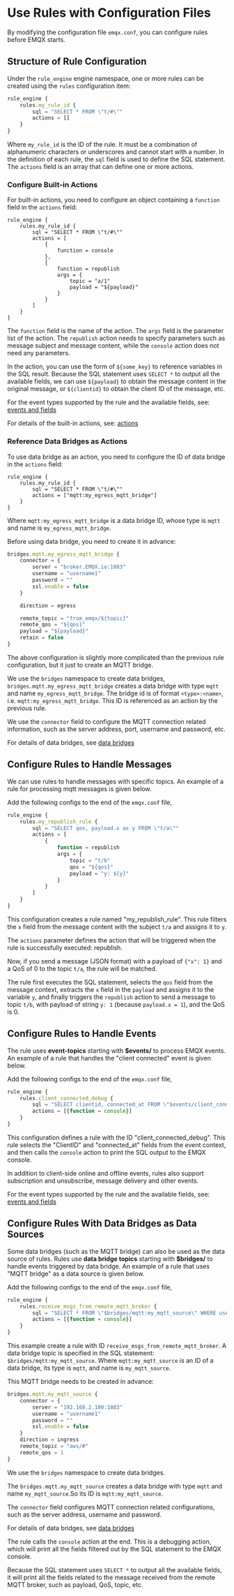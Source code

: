 # Use Rules with Configuration Files

By modifying the configuration file `emqx.conf`, you can configure rules before EMQX starts.

## Structure of Rule Configuration

Under the `rule_engine` engine namespace, one or more rules can be created using the `rules` configuration item:

```js
rule_engine {
    rules.my_rule_id {
        sql = "SELECT * FROM \"t/#\""
        actions = []
    }
}
```

Where `my_rule_id` is the ID of the rule. It must be a combination of alphanumeric characters or underscores and cannot start with a number.
In the definition of each rule, the `sql` field is used to define the SQL statement.
The `actions` field is an array that can define one or more actions.

### Configure Built-in Actions

For built-in actions, you need to configure an object containing a `function` field in the `actions` field:

```js{1-4,15-17}
rule_engine {
    rules.my_rule_id {
        sql = "SELECT * FROM \"t/#\""
        actions = [
            {
                function = console
            },
            {
                function = republish
                args = {
                    topic = "a/1"
                    payload = "${payload}"
                }
            }
        ]
    }
}
```

The `function` field is the name of the action. The `args` field is the parameter list of the action.
The `republish` action needs to specify parameters such as message subject and message content, while the `console` action does not need any parameters.

In the action, you can use the form of `${some_key}` to reference variables in the SQL result.
Because the SQL statement uses `SELECT *` to output all the available fields, we can use `${payload}` to obtain the message content in the original message, or `${clientid}` to obtain the client ID of the message, etc.

For the event types supported by the rule and the available fields, see: [events and fields](./rule-sql-events-and-fields.md)

For details of the built-in actions, see: [actions](./rule-actions.md)

### Reference Data Bridges as Actions

To use data bridge as an action, you need to configure the ID of data bridge in the `actions` field:

```js{1-3,5-6}
rule_engine {
    rules.my_rule_id {
        sql = "SELECT * FROM \"t/#\""
        actions = ["mqtt:my_egress_mqtt_bridge"]
    }
}
```

Where `mqtt:my_egress_mqtt_bridge` is a data bridge ID, whose type is `mqtt` and name is `my_egress_mqtt_bridge`.

Before using data bridge, you need to create it in advance:

```js
bridges.mqtt.my_egress_mqtt_bridge {
    connector = {
        server = "broker.EMQX.io:1883"
        username = "username1"
        password = ""
        ssl.enable = false
    }

    direction = egress

    remote_topic = "from_emqx/${topic}"
    remote_qos = "${qos}"
    payload = "${payload}"
    retain = false
}
```

The above configuration is slightly more complicated than the previous rule configuration, but it just to create an MQTT bridge.

We use the `bridges` namespace to create data bridges, `bridges.mqtt.my_egress_mqtt_bridge` creates a data bridge with type `mqtt` and name `my_egress_mqtt_bridge`. 
The bridge id is of format `<type>:<name>`, i.e. `mqtt:my_egress_mqtt_bridge`.
This ID is referenced as an action by the previous rule.

We use the `connector` field to configure the MQTT connection related information, such as the server address, port, username and password, etc.

For details of data bridges, see [data bridges](./data-bridges.md)

## Configure Rules to Handle Messages

We can use rules to handle messages with specific topics. 
An example of a rule for processing mqtt messages is given below.

Add the following configs to the end of the `emqx.conf` file, 

```js
rule_engine {
    rules.my_republish_rule {
        sql = "SELECT qos, payload.x as y FROM \"t/a\""
        actions = [
            {
                function = republish
                args = {
                    topic = "t/b"
                    qos = "${qos}"
                    payload = "y: ${y}"
                }
            }
        ]
    }
}
```

This configuration creates a rule named "my_republish_rule". This rule filters the `x` field from the message content with the subject `t/a` and assigns it to `y`.

The `actions` parameter defines the action that will be triggered when the rule is successfully executed: republish.

Now, if you send a message (JSON format) with a payload of `{"x": 1}` and a QoS of 0 to the topic `t/a`, the rule will be matched.

The rule first executes the SQL statement, selects the `qos` field from the message context, extracts the `x` field in the `payload` and assigns it to the variable `y`, and finally triggers the `republish` action to send a message to topic `t/b`, with payload of string `y: 1` (because `payload.x = 1`), and the QoS is 0.

## Configure Rules to Handle Events

The rule uses **event-topics** starting with **$events/** to process EMQX events. An example of a rule that handles the "client connected" event is given below.

Add the following configs to the end of the `emqx.conf` file, 

```js
rule_engine {
    rules.client_connected_debug {
        sql = "SELECT clientid, connected_at FROM \"$events/client_connected\" WHERE username = 'EMQX'"
        actions = [{function = console}]
    }
}
```

This configuration defines a rule with the ID "client_connected_debug".
This rule selects the "ClientID" and "connected_at" fields from the event context, and then calls the `console` action to print the SQL output to the EMQX console.

In addition to client-side online and offline events, rules also support subscription and unsubscribe, message delivery and other events.

For the event types supported by the rule and the available fields, see: [events and fields](./rule-sql-events-and-fields.md)

## Configure Rules With Data Bridges as Data Sources

Some data bridges (such as the MQTT bridge) can also be used as the data source of rules. Rules use **data bridge topics** starting with **$bridges/** to handle events triggered by data bridge. An example of a rule that uses "MQTT bridge" as a data source is given below.

Add the following configs to the end of the `emqx.conf` file, 

```js
rule_engine {
    rules.receive_msgs_from_remote_mqtt_broker {
        sql = "SELECT * FROM \"$bridges/mqtt:my_mqtt_source\" WHERE username = 'EMQX'"
        actions = [{function = console}]
    }
}
```

This example create a rule with ID `receive_msgs_from_remote_mqtt_broker`.
A data bridge topic is specified in the SQL statement: `$bridges/mqtt:my_mqtt_source`.
Where `mqtt:my_mqtt_source` is an ID of a data bridge, its type is `mqtt`, and name is `my_mqtt_source`.

This MQTT bridge needs to be created in advance:

```js
bridges.mqtt.my_mqtt_source {
    connector = {
        server = "192.168.2.100:1883"
        username = "username1"
        password = ""
        ssl.enable = false
    }
    direction = ingress
    remote_topic = "aws/#"
    remote_qos = 1
}
```

We use the `bridges` namespace to create data bridges.

The `bridges.mqtt.my_mqtt_source` creates a data bridge with type `mqtt` and name `my_mqtt_source`.So
its ID is `mqtt:my_mqtt_source`.

The `connector` field configures MQTT connection related configurations, such as the server address, username and password.

For details of data bridges, see [data bridges](./data-bridges.md)


The rule calls the `console` action at the end. This is a debugging action, which will print all the fields filtered out by the SQL statement to the EMQX console.

Because the SQL statement uses `SELECT *` to output all the available fields, it will print all the fields related to the message received from the remote MQTT broker, such as payload, QoS, topic, etc.
